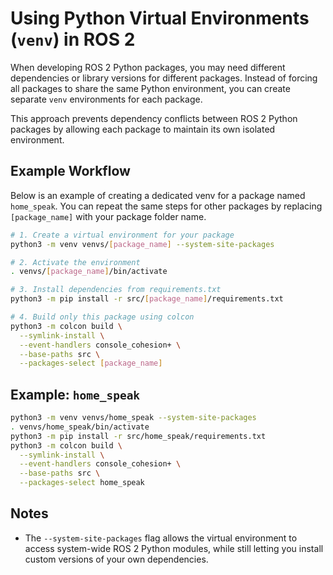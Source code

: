 # Using Python Virtual Environments (`venv`) in ROS 2

When developing ROS 2 Python packages, you may need different dependencies or library versions for different packages.
Instead of forcing all packages to share the same Python environment, you can create separate `venv` environments for each package.

This approach prevents dependency conflicts between ROS 2 Python packages by allowing each package to maintain its own isolated environment.

## Example Workflow

Below is an example of creating a dedicated venv for a package named `home_speak`.
You can repeat the same steps for other packages by replacing `[package_name]` with your package folder name.

```bash
# 1. Create a virtual environment for your package
python3 -m venv venvs/[package_name] --system-site-packages

# 2. Activate the environment
. venvs/[package_name]/bin/activate

# 3. Install dependencies from requirements.txt
python3 -m pip install -r src/[package_name]/requirements.txt

# 4. Build only this package using colcon
python3 -m colcon build \
  --symlink-install \
  --event-handlers console_cohesion+ \
  --base-paths src \
  --packages-select [package_name]
```

## Example: `home_speak`

```bash
python3 -m venv venvs/home_speak --system-site-packages
. venvs/home_speak/bin/activate
python3 -m pip install -r src/home_speak/requirements.txt
python3 -m colcon build \
  --symlink-install \
  --event-handlers console_cohesion+ \
  --base-paths src \
  --packages-select home_speak
```

## Notes

* The `--system-site-packages` flag allows the virtual environment to access system-wide ROS 2 Python modules, while still letting you install custom versions of your own dependencies.
